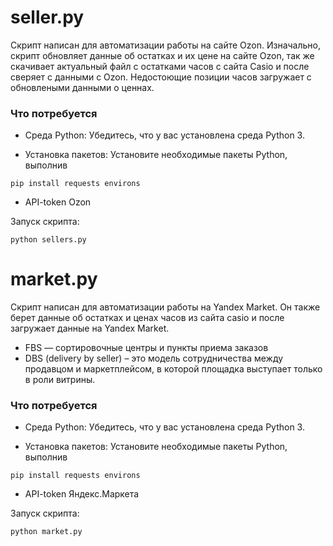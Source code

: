 # seller.py
Скрипт написан для автоматизации работы на сайте Ozon. Изначально, скрипт обновляет данные об остатках и их цене на сайте Ozon, так же скачивает
актуальный файл с остатками часов с сайта Casio и после сверяет с данными с Ozon. Недостоющие позиции часов загружает с обновлеными данными о ценнах.
### Что потребуется

* Среда Python: Убедитесь, что у вас установлена среда Python 3.

* Установка пакетов: Установите необходимые пакеты Python, выполнив 
```
pip install requests environs
```

* API-token Ozon

Запуск скрипта: 
```
python sellers.py
```

# market.py 
Скрипт написан для автоматизации работы на Yandex Market. Он также берет данные об остатках и ценах часов из сайта casio и после загружает данные на Yandex Market. 
* FBS — cортировочные центры и пункты приема заказов
* DBS (delivery by seller) – это модель сотрудничества между продавцом и маркетплейсом, в которой площадка выступает только в роли витрины. 

### Что потребуется

* Среда Python: Убедитесь, что у вас установлена среда Python 3.

* Установка пакетов: Установите необходимые пакеты Python, выполнив 
```
pip install requests environs
```

* API-token Яндекс.Маркета

Запуск скрипта: 
```
python market.py
```
 
